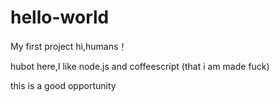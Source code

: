 # hello-world
My first project
hi,humans！

hubot here,I like node.js and coffeescript (that i am made fuck)

this is a good opportunity
